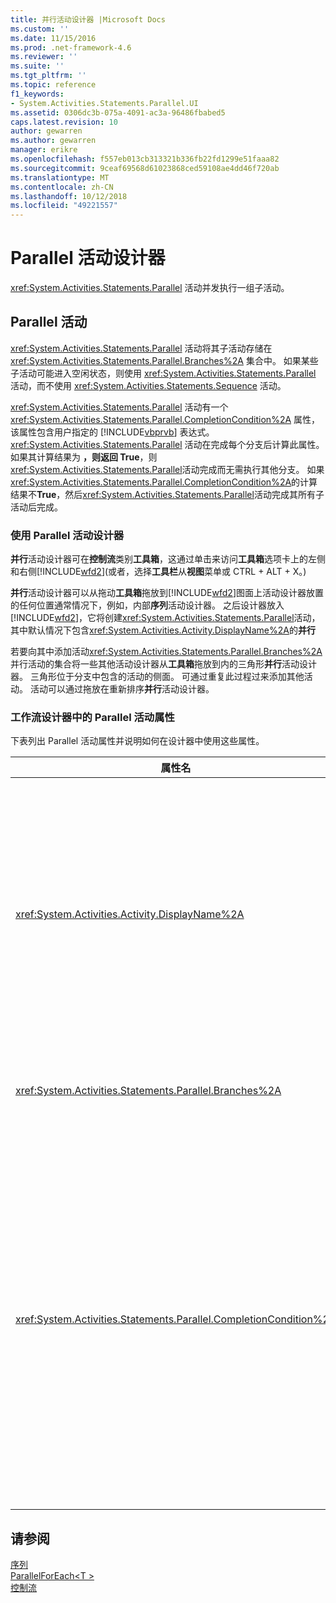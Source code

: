```yaml
---
title: 并行活动设计器 |Microsoft Docs
ms.custom: ''
ms.date: 11/15/2016
ms.prod: .net-framework-4.6
ms.reviewer: ''
ms.suite: ''
ms.tgt_pltfrm: ''
ms.topic: reference
f1_keywords:
- System.Activities.Statements.Parallel.UI
ms.assetid: 0306dc3b-075a-4091-ac3a-96486fbabed5
caps.latest.revision: 10
author: gewarren
ms.author: gewarren
manager: erikre
ms.openlocfilehash: f557eb013cb313321b336fb22fd1299e51faaa82
ms.sourcegitcommit: 9ceaf69568d61023868ced59108ae4dd46f720ab
ms.translationtype: MT
ms.contentlocale: zh-CN
ms.lasthandoff: 10/12/2018
ms.locfileid: "49221557"
---
```

# <a name="parallel-activity-designer"></a>Parallel 活动设计器
<xref:System.Activities.Statements.Parallel> 活动并发执行一组子活动。  
  
## <a name="the-parallel-activity"></a>Parallel 活动  
 <xref:System.Activities.Statements.Parallel> 活动将其子活动存储在 <xref:System.Activities.Statements.Parallel.Branches%2A> 集合中。 如果某些子活动可能进入空闲状态，则使用 <xref:System.Activities.Statements.Parallel> 活动，而不使用 <xref:System.Activities.Statements.Sequence> 活动。  
  
 <xref:System.Activities.Statements.Parallel> 活动有一个 <xref:System.Activities.Statements.Parallel.CompletionCondition%2A> 属性，该属性包含用户指定的 [!INCLUDE[vbprvb](../includes/vbprvb-md.md)] 表达式。 <xref:System.Activities.Statements.Parallel> 活动在完成每个分支后计算此属性。 如果其计算结果为 **，则返回 True**，则<xref:System.Activities.Statements.Parallel>活动完成而无需执行其他分支。 如果<xref:System.Activities.Statements.Parallel.CompletionCondition%2A>的计算结果不**True**，然后<xref:System.Activities.Statements.Parallel>活动完成其所有子活动后完成。  
  
### <a name="using-the-parallel-activity-designer"></a>使用 Parallel 活动设计器  
 **并行**活动设计器可在**控制流**类别**工具箱**，这通过单击来访问**工具箱**选项卡上的左侧和右侧[!INCLUDE[wfd2](../includes/wfd2-md.md)](或者，选择**工具栏**从**视图**菜单或 CTRL + ALT + X。)  
  
 **并行**活动设计器可以从拖动**工具箱**拖放到[!INCLUDE[wfd2](../includes/wfd2-md.md)]图面上活动设计器放置的任何位置通常情况下，例如，内部**序列**活动设计器。 之后设计器放入[!INCLUDE[wfd2](../includes/wfd2-md.md)]，它将创建<xref:System.Activities.Statements.Parallel>活动，其中默认情况下包含<xref:System.Activities.Activity.DisplayName%2A>的**并行**  
  
 若要向其中添加活动<xref:System.Activities.Statements.Parallel.Branches%2A>并行活动的集合将一些其他活动设计器从**工具箱**拖放到内的三角形**并行**活动设计器。 三角形位于分支中包含的活动的侧面。 可通过重复此过程过来添加其他活动。 活动可以通过拖放在重新排序**并行**活动设计器。  
  
### <a name="parallel-activity-properties-in-the-workflow-designer"></a>工作流设计器中的 Parallel 活动属性  
 下表列出 Parallel 活动属性并说明如何在设计器中使用这些属性。  
  
|属性名|必需|用法|  
|-------------------|--------------|-----------|  
|<xref:System.Activities.Activity.DisplayName%2A>|False|指定活动设计器在标头中的友好显示名称。 默认值是**并行**。 值可以根据需要在中编辑**属性**网格或直接在活动设计器标头。|  
|<xref:System.Activities.Statements.Parallel.Branches%2A>|True|包含要执行的子活动的集合。|  
|<xref:System.Activities.Statements.Parallel.CompletionCondition%2A>|False|在分支完成后计算。 如果其计算结果为 **，则返回 True**，然后计划取消挂起的分支。 如果此属性未设置或计算结果为**False**，活动完成其所有子活动后完成。 默认值是**null**。|  
  
## <a name="see-also"></a>请参阅  
 [序列](../workflow-designer/sequence-activity-designer.md)   
 [ParallelForEach\<T >](../workflow-designer/parallelforeach-t-activity-designer.md)   
 [控制流](../workflow-designer/control-flow-activity-designers.md)